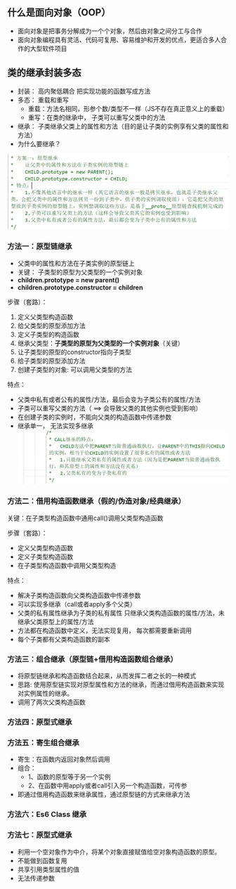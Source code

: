 ## 什么是面向对象（OOP）
+ 面向对象是把事务分解成为一个个对象，然后由对象之间分工与合作
+ 面向对象编程具有灵活、代码可复用、容易维护和开发的优点，更适合多人合作的大型软件项目
## 类的继承封装多态
+ 封装： 高内聚低耦合 把实现功能的函数写成方法
+ 多态： 重载和重写
    + 重载：方法名相同，形参个数/类型不一样（JS不存在真正意义上的重载）
    + 重写：在类的继承中， 子类可以重写父类中的方法
+ 继承： 子类继承父类上的属性和方法（目的是让子类的实例享有父类的属性和方法）
+ 为什么要继承？

![Image text](img/原型链继承.jpg)
### 方法一：原型链继承
+ 父类中的属性和方法在子类实例的原型链上
+ 关键： 子类型的原型为父类型的一个实例对象
+ **children.prototype = new parent()**
+ **children.prototype.constructor = children**

步骤（套路）：
1. 定义父类型构造函数
2. 给父类型的原型添加方法
3. 定义子类型的构造函数
4. 继承父类型：**子类型的原型为父类型的一个实例对象**（关键）
5. 让子类型的原型的constructor指向子类型
6. 给子类型的原型添加方法
7. 创建子类型的对象: 可以调用父类型的方法

特点：
+ 父类中私有或者公有的属性/方法，最后会变为子类公有的属性/方法
+ 子类可以重写父类的方法（ ==> 会导致父类的其他实例也受到影响）
+ 在创建子类的实例时，不能向父类的构造函数中传递参数
+ 继承单一， 无法实现多继承
![Image text](img/call继承.jpg)
### 方法二：借用构造函数继承（假的/伪造对象/经典继承）
关键：在子类型构造函数中通用call()调用父类型构造函数

步骤（套路）：
+ 定义父类型构造函数
+ 定义子类型构造函数
+ 在子类型构造函数中调用父类型构造

特点：
+ 解决子类构造函数向父类构造函数中传递参数
+ 可以实现多继承（call或者apply多个父类）
+ 父类的私有属性继承为子类的私有属性
只继承父类构造函数的属性/方法，未继承父类原型上的属性/方法
+ 方法都在构造函数中定义，无法实现复用， 每次都需要重新调用
+ 每个子类都有父类构造函数的副本

### 方法三：组合继承（原型链+借用构造函数组合继承）
+ 将原型链继承和构造函数结合起来，从而发挥二者之长的一种模式
+ 思路: 使用原型链实现对原型属性和方法的继承，而通过借用构造函数来实现对实例属性的继承。
+ 调用了两次父类构造函数

### 方法四：原型式继承
### 方法五：寄生组合继承
+ 寄生：在函数内返回对象然后调用
+ 组合：
    + 1、函数的原型等于另一个实例
    + 2、在函数中用apply或者call引入另一个构造函数，可传参　
+ 即通过借用构造函数来继承属性，通过原型链的方式来继承方法

### 方法六：Es6 Class 继承
### 方法七：原型式继承
+ 利用一个空对象作为中介，将某个对象直接赋值给空对象构造函数的原型。
+ 不能做到函数复用
+ 共享引用类型属性的值
+ 无法传递参数
